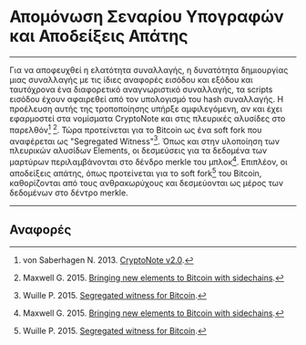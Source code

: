 # Απομόνωση Σεναρίου Υπογραφών και Αποδείξεις Απάτης

---

Για να αποφευχθεί η ελατότητα συναλλαγής, η δυνατότητα δημιουργίας μιας συναλλαγής με τις ίδιες αναφορές εισόδου και εξόδου και ταυτόχρονα ένα διαφορετικό αναγνωριστικό συναλλαγής, τα scripts εισόδου έχουν αφαιρεθεί από τον υπολογισμό του hash συναλλαγής. Η προέλευση αυτής της τροποποίησης υπήρξε αμφιλεγόμενη, αν και έχει εφαρμοστεί στα νομίσματα CryptoNote και στις πλευρικές αλυσίδες στο παρελθόν[^1] [^2]. Τώρα προτείνεται για το Bitcoin ως ένα soft fork που αναφέρεται ως "Segregated Witness"[^3]. Όπως και στην υλοποίηση των πλευρικών αλυσίδων Elements, οι δεσμεύσεις για τα δεδομένα των μαρτύρων περιλαμβάνονται στο δένδρο merkle του μπλοκ[^2]. Επιπλέον, οι αποδείξεις απάτης, όπως προτείνεται για το soft fork[^3] του Bitcoin, καθορίζονται από τους ανθρακωρύχους και δεσμεύονται ως μέρος των δεδομένων στο δέντρο merkle.

---

## <i class="fa fa-book"></i> Αναφορές

[^1]: von Saberhagen N. 2013. [CryptoNote v2.0](https://decred.org/research/saberhagen2013.pdf).
[^2]: Maxwell G. 2015. [Bringing new elements to Bitcoin with sidechains](https://decred.org/research/maxwell2015.pdf).
[^3]: Wuille P. 2015. [Segregated witness for Bitcoin](https://prezi.com/lyghixkrguao/segregated-witness-and-deploying-it-for-bitcoin/).
